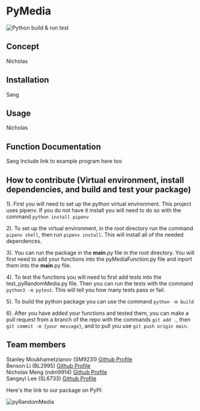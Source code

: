 # PyMedia

![Python build & run test](https://github.com/software-students-spring2024/3-python-package-exercise-team-kiwi/actions/workflows/build.yaml/badge.svg)

## Concept
Nicholas

## Installation
Sang

## Usage
Nicholas

## Function Documentation
Sang
Include link to example program here too

## How to contribute (Virtual environment, install dependencies, and build and test your package)

1). First you will need to set up the python virtual environment. This project uses pipenv. If you do not have it install you will need to do so with the command `python install pipenv`

2). To set up the virtual environment, in the root directory run the command `pipenv shell`, then run `pipenv install`. This will install all of the needed dependences.

3). You can run the package in the __main__.py file in the root directory. You will first need to add your functions into the pyMediaFunction.py file and inport them into the __main__.py file. 

4). To test the functions you will need to first add tests into the test_pyRandomMedia.py file. Then you can run the tests with the command `python3 -m pytest`. This will tell you how many tests pass or fail. 

5). To build the python package you can use the command `python -m build`

6). After you have added your functions and tested them, you can make a pull request from a branch of the repo with the commands `git add .`, then `git commit -m {your message}`, and to pull you use `git push origin main`. 


## Team members

Stanley Moukhametzianov (SM9231) [Github Profile](https://github.com/Stanley-Moukhametzianov)
<br>
Benson Li (BL2995) [Github Profile](https://github.com/bensonnli)
<br>
Nicholas Meng (ndm9914) [Github Profile](https://github.com/Nmeng01)
<br>
Sangeyl Lee (SL6733) [Github Profile](https://github.com/S2ang) 

Here's the link to our package on PyPI:

![pyRandomMedia](https://test.pypi.org/project/pyrandommedia/)
